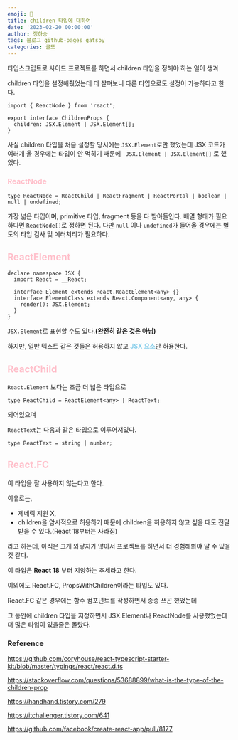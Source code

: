 ```yaml
---
emoji: 🔮
title: children 타입에 대하여
date: '2023-02-20 00:00:00'
author: 정하승
tags: 블로그 github-pages gatsby
categories: 글또
---
```


타입스크립트로 사이드 프로젝트를 하면서 children 타입을 정해야 하는 일이 생겨

children 타입을 설정해줬었는데 더 살펴보니 다른 타입으로도 설정이 가능하다고 한다.

```tsx
import { ReactNode } from 'react';

export interface ChildrenProps {
  children: JSX.Element | JSX.Element[];
}
```

사실 children 타입을 처음 설정할 당시에는 `JSX.Element`로만 했었는데 JSX 코드가 여러개 올 경우에는 타입이 안 먹히기 때문에 ` JSX.Element | JSX.Element[]` 로 했었다.

### <span style='color:pink'>ReactNode</span>

```tsx
type ReactNode = ReactChild | ReactFragment | ReactPortal | boolean | null | undefined;
```

가장 넓은 타입이며, primitive 타입, fragment 등을 다 받아들인다. 배열 형태가 필요하다면 `ReactNode[]`로 정하면 된다.
다만 `null` 이나 `undefined`가 들어올 경우에는 별도의 타입 검사 및 에러처리가 필요하다.

## <span style='color:pink'>ReactElement</span>

```tsx
declare namespace JSX {
  import React = __React;

  interface Element extends React.ReactElement<any> {}
  interface ElementClass extends React.Component<any, any> {
    render(): JSX.Element;
  }
}
```

`JSX.Element`로 표현할 수도 있다.**(완전히 같은 것은 아님)**

하지만, 일반 텍스트 같은 것들은 허용하지 않고 <span style='color:skyblue'>**JSX 요소**</span>만 허용한다.

## <span style='color:pink'>ReactChild</span>

`React.Element` 보다는 조금 더 넓은 타입으로

```tsx
type ReactChild = ReactElement<any> | ReactText;
```

되어있으며

`ReactText`는 다음과 같은 타입으로 이루어져있다.

```tsx
type ReactText = string | number;
```

## <span style='color:pink'>React.FC</span>

이 타입을 잘 사용하지 않는다고 한다.

이유로는,

- 제네릭 지원 X,
- children을 암시적으로 허용하기 때문에 children을 허용하지 않고 싶을 때도 전달받을 수 있다.(React 18부터는 사라짐)

라고 하는데, 아직은 크게 와닿지가 않아서 프로젝트를 하면서 더 경험해봐야 알 수 있을 것 같다.

이 타입은 **React 18** 부터 지양하는 추세라고 한다.

이외에도 React.FC, PropsWithChildren이라는 타입도 있다.

React.FC 같은 경우에는 함수 컴포넌트를 작성하면서 종종 쓰곤 했었는데

그 동안에 children 타입을 지정하면서 JSX.Element나 ReactNode를 사용했었는데 더 많은 타입이 있을줄은 몰랐다.

### Reference

https://github.com/coryhouse/react-typescript-starter-kit/blob/master/typings/react/react.d.ts

https://stackoverflow.com/questions/53688899/what-is-the-type-of-the-children-prop

https://handhand.tistory.com/279

https://itchallenger.tistory.com/641

https://github.com/facebook/create-react-app/pull/8177
